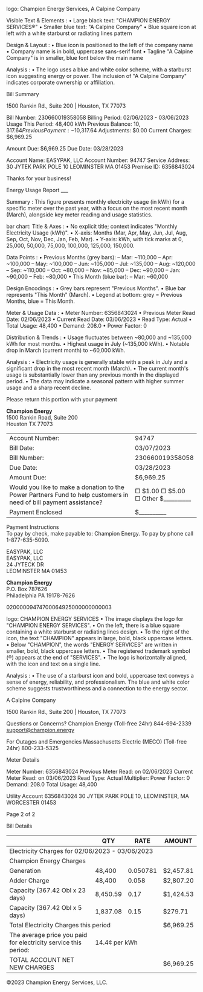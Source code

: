 logo: Champion Energy Services, A Calpine Company

Visible Text & Elements :
  • Large black text: "CHAMPION ENERGY SERVICES®"
  • Smaller blue text: "A Calpine Company"
  • Blue square icon at left with a white starburst or radiating lines pattern

Design & Layout :
  • Blue icon is positioned to the left of the company name
  • Company name is in bold, uppercase sans-serif font
  • Tagline "A Calpine Company" is in smaller, blue font below the main name

Analysis :
  • The logo uses a blue and white color scheme, with a starburst icon suggesting energy or power. The inclusion of "A Calpine Company" indicates corporate ownership or affiliation. <!-- figure, from page 0 (l=0.075,t=0.040,r=0.374,b=0.106), with ID 18584439-c44c-4d3c-ab3d-e41cafecc399 -->

Bill Summary <!-- text, from page 0 (l=0.628,t=0.061,r=0.872,b=0.100), with ID 19d3f338-2e8a-4a79-aedc-65b49e933cbe -->

1500 Rankin Rd., Suite 200  |  Houston, TX 77073 <!-- text, from page 0 (l=0.075,t=0.113,r=0.365,b=0.131), with ID a415dfdf-e490-4ae2-a0d3-180f60a9ab03 -->

Bill Number: 230660019358058
Billing Period: 02/06/2023 - 03/06/2023
Usage This Period: 48,400 kWh
Previous Balance: $10,317.64
Previous Payment: -$10,317.64
Adjustments: $0.00
Current Charges: $6,969.25

Amount Due: $6,969.25
Due Date: 03/28/2023 <!-- text, from page 0 (l=0.624,t=0.110,r=0.938,b=0.305), with ID 34071860-1fe0-4a17-8001-af88e32cf6c0 -->

Account Name: EASYPAK, LLC
Account Number: 94747
Service Address: 30 JYTEK PARK POLE 10
LEOMINSTER MA 01453
Premise ID: 6356843024

Thanks for your business! <!-- text, from page 0 (l=0.069,t=0.157,r=0.573,b=0.304), with ID b739e2c7-63b8-41e3-8bbe-20a9b6064613 -->

Energy Usage Report
___ <!-- text, from page 0 (l=0.071,t=0.359,r=0.450,b=0.393), with ID 1e6b5e0d-1a3b-4bd3-b994-dc066d23fc82 -->

Summary : This figure presents monthly electricity usage (in kWh) for a specific meter over the past year, with a focus on the most recent month (March), alongside key meter reading and usage statistics.

bar chart:
Title & Axes :
  • No explicit title; context indicates "Monthly Electricity Usage (kWh)".
  • X-axis: Months (Mar, Apr, May, Jun, Jul, Aug, Sep, Oct, Nov, Dec, Jan, Feb, Mar).
  • Y-axis: kWh, with tick marks at 0, 25,000, 50,000, 75,000, 100,000, 125,000, 150,000.

Data Points :
  • Previous Months (grey bars): 
    – Mar: ~110,000
    – Apr: ~100,000
    – May: ~100,000
    – Jun: ~105,000
    – Jul: ~135,000
    – Aug: ~120,000
    – Sep: ~110,000
    – Oct: ~80,000
    – Nov: ~85,000
    – Dec: ~90,000
    – Jan: ~90,000
    – Feb: ~80,000
  • This Month (blue bar): 
    – Mar: ~60,000

Design Encodings :
  • Grey bars represent "Previous Months".
  • Blue bar represents "This Month" (March).
  • Legend at bottom: grey = Previous Months, blue = This Month.

Meter & Usage Data :
  • Meter Number: 6356843024
  • Previous Meter Read Date: 02/06/2023
  • Current Read Date: 03/06/2023
  • Read Type: Actual
  • Total Usage: 48,400
  • Demand: 208.0
  • Power Factor: 0

Distribution & Trends :
  • Usage fluctuates between ~80,000 and ~135,000 kWh for most months.
  • Highest usage in July (~135,000 kWh).
  • Notable drop in March (current month) to ~60,000 kWh.

Analysis :
  • Electricity usage is generally stable with a peak in July and a significant drop in the most recent month (March).
  • The current month's usage is substantially lower than any previous month in the displayed period.
  • The data may indicate a seasonal pattern with higher summer usage and a sharp recent decline. <!-- figure, from page 0 (l=0.073,t=0.397,r=0.941,b=0.633), with ID be561611-baa1-4cec-937c-b1a5c9721d10 -->

Please return this portion with your payment <!-- text, from page 0 (l=0.694,t=0.653,r=0.942,b=0.679), with ID 9795f671-ef7e-445d-a40c-351ff60946e5 -->

**Champion Energy**  
1500 Rankin Road, Suite 200  
Houston TX 77073 <!-- text, from page 0 (l=0.084,t=0.713,r=0.265,b=0.757), with ID 30587f10-dba9-476e-aab6-7e2c9e88548e -->

<table><tr><td>Account Number:</td><td>94747</td></tr><tr><td>Bill Date:</td><td>03/07/2023</td></tr><tr><td>Bill Number:</td><td>230660019358058</td></tr><tr><td>Due Date:</td><td>03/28/2023</td></tr><tr><td>Amount Due:</td><td>$6,969.25</td></tr><tr><td>Would you like to make a donation to the Power Partners Fund to help customers in need of bill payment assistance?</td><td>□ $1.00        □ $5.00<br>□ Other $__________</td></tr><tr><td>Payment Enclosed</td><td>$__________</td></tr></table> <!-- table, from page 0 (l=0.619,t=0.688,r=0.942,b=0.854), with ID 7c823d4e-978a-457c-826a-bbc32d32a3ef -->

Payment Instructions  
To pay by check, make payable to: Champion Energy. To pay by phone call 1-877-635-5090. <!-- text, from page 0 (l=0.085,t=0.787,r=0.494,b=0.817), with ID 4c76732d-7756-4c9c-aa3e-03cd75d893cc -->

EASYPAK, LLC  
EASYPAK, LLC  
24 JYTECK DR  
LEOMINSTER MA 01453 <!-- text, from page 0 (l=0.085,t=0.870,r=0.236,b=0.923), with ID e096d5ba-de30-4b91-92b7-77524ef4f330 -->

**Champion Energy**  
P.O. Box 787626  
Philadelphia PA 19178-7626 <!-- text, from page 0 (l=0.623,t=0.890,r=0.799,b=0.931), with ID 5344166b-a016-4c8c-a3d8-8f754bab9114 -->

02000009474700064925000000000003 <!-- marginalia, from page 0 (l=0.548,t=0.964,r=0.943,b=0.982), with ID 68f42d47-e258-4449-9d51-8c4321467382 -->

logo: CHAMPION ENERGY SERVICES
  • The image displays the logo for "CHAMPION ENERGY SERVICES".
  • On the left, there is a blue square containing a white starburst or radiating lines design.
  • To the right of the icon, the text "CHAMPION" appears in large, bold, black uppercase letters.
  • Below "CHAMPION", the words "ENERGY SERVICES" are written in smaller, bold, black uppercase letters.
  • The registered trademark symbol (®) appears at the end of "SERVICES".
  • The logo is horizontally aligned, with the icon and text on a single line.

Analysis :
  • The use of a starburst icon and bold, uppercase text conveys a sense of energy, reliability, and professionalism. The blue and white color scheme suggests trustworthiness and a connection to the energy sector. <!-- figure, from page 1 (l=0.073,t=0.040,r=0.374,b=0.091), with ID 29154210-acd7-4cf5-922e-b50c9c3810bc -->

A Calpine Company <!-- text, from page 1 (l=0.235,t=0.092,r=0.367,b=0.108), with ID 0ef2d3ff-3c56-4052-b156-0d357d6c59a5 -->

1500 Rankin Rd., Suite 200  |  Houston, TX 77073 <!-- text, from page 1 (l=0.075,t=0.114,r=0.365,b=0.131), with ID e226c299-be21-49c8-aff6-440e6da92275 -->

Questions or Concerns?
Champion Energy (Toll-free 24hr)
844-694-2339
support@champion.energy

For Outages and Emergencies
Massachusetts Electric (MECO) (Toll-free 24hr)
800-233-5325 <!-- text, from page 1 (l=0.058,t=0.148,r=0.389,b=0.412), with ID 1f60ea29-7140-4986-9173-3e2fcd2615f7 -->

Meter Details

Meter Number: 6356843024
Previous Meter Read: on 02/06/2023
Current Meter Read: on 03/06/2023
Read Type: Actual
Multiplier:
Power Factor: 0
Demand: 208.0
Total Usage: 48,400 <!-- text, from page 1 (l=0.054,t=0.420,r=0.335,b=0.536), with ID 925e0a0d-fcb5-436e-be51-b0a52dcc1f4f -->

Utility Account 6356843024
30 JYTEK PARK POLE 10, LEOMINSTER, MA WORCESTER 01453 <!-- text, from page 1 (l=0.422,t=0.049,r=0.796,b=0.079), with ID 5f9f4f56-4b4e-4261-a166-9cff2570a750 -->

Page 2 of 2 <!-- marginalia, from page 1 (l=0.855,t=0.050,r=0.928,b=0.065), with ID 80f81bf9-8cea-4af9-8f93-16317b9d6e2a -->

Bill Details
<table><thead><tr><th></th><th>QTY</th><th>RATE</th><th>AMOUNT</th></tr></thead><tbody><tr><td colspan="4">Electricity Charges for 02/06/2023 - 03/06/2023</td></tr><tr><td colspan="4">Champion Energy Charges</td></tr><tr><td>Generation</td><td>48,400</td><td>0.050781</td><td>$2,457.81</td></tr><tr><td>Adder Charge</td><td>48,400</td><td>0.058</td><td>$2,807.20</td></tr><tr><td>Capacity (367.42 Obl x 23 days)</td><td>8,450.59</td><td>0.17</td><td>$1,424.53</td></tr><tr><td>Capacity (367.42 Obl x 5 days)</td><td>1,837.08</td><td>0.15</td><td>$279.71</td></tr><tr><td colspan="3">Total Electricity Charges this period</td><td>$6,969.25</td></tr><tr><td>The average price you paid for electricity service this period:</td><td colspan="3">14.4¢ per kWh</td></tr><tr><td>TOTAL ACCOUNT NET NEW CHARGES</td><td colspan="2"></td><td>$6,969.25</td></tr></tbody></table> <!-- table, from page 1 (l=0.418,t=0.104,r=0.941,b=0.338), with ID d4e07073-d47d-4be8-853f-74cb6a434cd9 -->

©2023 Champion Energy Services, LLC. <!-- marginalia, from page 1 (l=0.382,t=0.949,r=0.619,b=0.965), with ID a2fabc6b-2aff-4507-8a4a-1d6078554636 -->